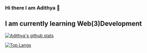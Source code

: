 ### Hi there I am Adithya 👋

## I am currently learning Web(3)Development
<!--
**Adithya-Sr/Adithya-Sr** is a ✨ _special_ ✨ repository because its `README.md` (this file) appears on your GitHub profile.

Here are some ideas to get you started:
-->


[![Adithya's github stats](https://github-readme-stats.vercel.app/api?username=Adithya-Sr&count_private=true&show_icons=true&theme=radical&hide_rank=false)](https://github.com/Adithya-Sr/github-readme-stats)


[![Top Langs](https://github-readme-stats.vercel.app/api/top-langs/?username=Adithya-Sr)](https://github.com/Adithya-Sr/github-readme-stats)


 

 

 

 

